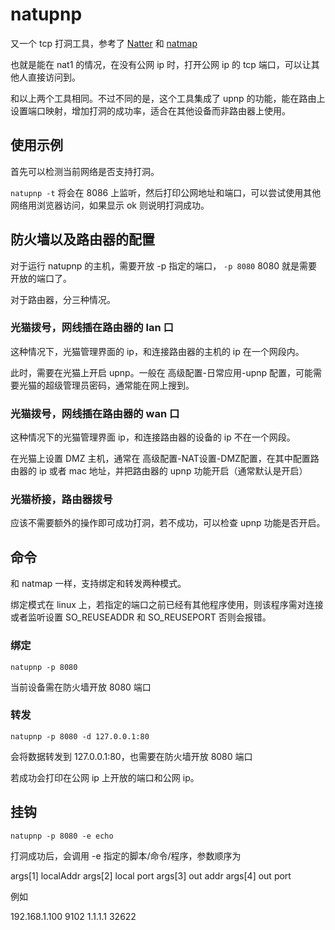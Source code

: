 # natupnp
又一个 tcp 打洞工具，参考了 [Natter](https://github.com/MikeWang000000/Natter) 和 [natmap](https://github.com/heiher/natmap)

也就是能在 nat1 的情况，在没有公网 ip 时，打开公网 ip 的 tcp 端口，可以让其他人直接访问到。

和以上两个工具相同。不过不同的是，这个工具集成了 upnp 的功能，能在路由上设置端口映射，增加打洞的成功率，适合在其他设备而非路由器上使用。

## 使用示例
首先可以检测当前网络是否支持打洞。

`natupnp -t` 将会在 8086 上监听，然后打印公网地址和端口，可以尝试使用其他网络用浏览器访问，如果显示 ok 则说明打洞成功。

## 防火墙以及路由器的配置
对于运行 natupnp 的主机，需要开放 -p 指定的端口， `-p 8080` 8080 就是需要开放的端口了。

对于路由器，分三种情况。

### 光猫拨号，网线插在路由器的 lan 口
这种情况下，光猫管理界面的 ip，和连接路由器的主机的 ip 在一个网段内。

此时，需要在光猫上开启 upnp。一般在 高级配置-日常应用-upnp 配置，可能需要光猫的超级管理员密码，通常能在网上搜到。

### 光猫拨号，网线插在路由器的 wan 口
这种情况下的光猫管理界面 ip，和连接路由器的设备的 ip 不在一个网段。

在光猫上设置 DMZ 主机，通常在 高级配置-NAT设置-DMZ配置，在其中配置路由器的 ip 或者 mac 地址，并把路由器的 upnp 功能开启（通常默认是开启）

### 光猫桥接，路由器拨号
应该不需要额外的操作即可成功打洞，若不成功，可以检查 upnp 功能是否开启。

## 命令
和 natmap 一样，支持绑定和转发两种模式。

绑定模式在 linux 上，若指定的端口之前已经有其他程序使用，则该程序需对连接或者监听设置 SO_REUSEADDR 和 SO_REUSEPORT 否则会报错。


### 绑定
`natupnp -p 8080`

当前设备需在防火墙开放 8080 端口

### 转发
`natupnp -p 8080 -d 127.0.0.1:80`

会将数据转发到 127.0.0.1:80，也需要在防火墙开放 8080 端口

若成功会打印在公网 ip 上开放的端口和公网 ip。

## 挂钩
`natupnp -p 8080 -e echo`

打洞成功后，会调用 -e 指定的脚本/命令/程序，参数顺序为

args[1] localAddr
args[2] local port
args[3] out addr
args[4] out port

例如

192.168.1.100 9102 1.1.1.1 32622